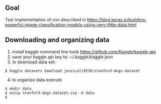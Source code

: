 ## Goal
Test implementation of cnn described in https://blog.keras.io/building-powerful-image-classification-models-using-very-little-data.html

## Downloading and organizing data
1. install kaggle command line tools https://github.com/Kaggle/kaggle-api
2. save your kaggle api key to: ~/.kaggle/kaggle.json
3. to download data set:
```
$ kaggle datasets download jessicali9530/stanford-dogs-dataset
```
4. to organize data execute
```
$ mkdir data
$ unzip stanford-dogs-dataset.zip -d data
$ 

```

##